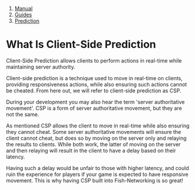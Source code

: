 1.  [Manual](/docs/manual)
3.  [Guides](/docs/manual/guides)
5.  [Prediction](/docs/manual/guides/prediction)

# What Is Client-Side Prediction

Client-Side Prediction allows clients to perform actions in real-time while maintaining server authority.

Client-side prediction is a technique used to move in real-time on clients, providing responsiveness actions, while also ensuring such actions cannot be cheated. From here out, we will refer to client-side prediction as CSP.

During your development you may also hear the term 'server authoritative movement'. CSP is a form of server authoritative movement, but they are not the same.

As mentioned CSP allows the client to move in real-time while also ensuring they cannot cheat. Some server authoritative movements will ensure the client cannot cheat, but does so by moving on the server only and relaying the results to clients. While both work, the latter of moving on the server and then relaying will result in the client to have a delay based on their latency.

Having such a delay would be unfair to those with higher latency, and could ruin the experience for players if your game is expected to have responsive movement. This is why having CSP built into Fish-Networking is so great!